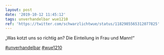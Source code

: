 ```yaml
---
layout: post
date: '2019-10-12 11:45:12'
tags: unverhandelbar wue1210
ref: 'https://twitter.com/schwarzlichtwue/status/1182985565312077825'
---
```

„Was kotzt uns so richtig an? Die Einteilung in Frau und Mann!“

[#unverhandelbar](/t/unverhandelbar) [#wue1210](/t/wue1210)